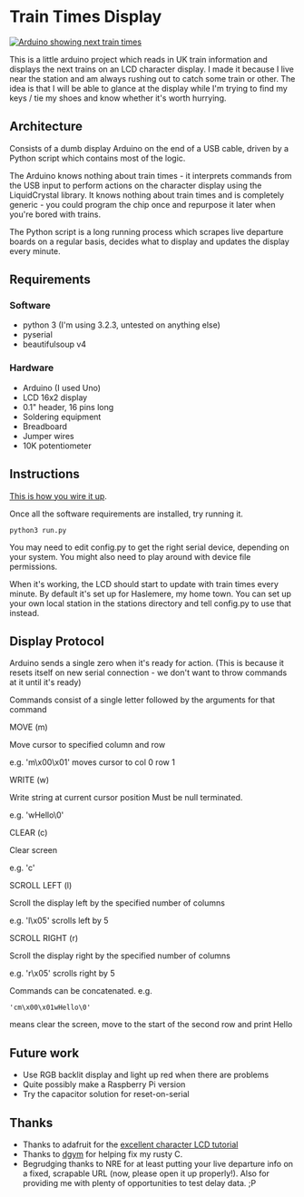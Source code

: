 Train Times Display
===================

[![Arduino showing next train times](http://farm9.staticflickr.com/8351/8328703591_25a9e6a11c.jpg)](http://www.flickr.com/photos/orangebrompton/8328703591/)


This is a little arduino project which reads in UK train information and displays the next trains 
on an LCD character display. I made it because I live near the station and am always rushing out to
catch some train or other. The idea is that I will be able to glance at the display while I'm trying
to find my keys / tie my shoes and know whether it's worth hurrying.


Architecture
------------

Consists of a dumb display Arduino on the end of a USB cable, driven by a Python script which contains most of the logic.

The Arduino knows nothing about train times - it interprets commands from the USB input to perform actions
on the character display using the LiquidCrystal library. It knows nothing about train times and is completely generic - 
you could program the chip once and repurpose it later when you're bored with trains.

The Python script is a long running process which scrapes live departure boards on a regular basis, decides what to display 
and updates the display every minute.


Requirements
------------

### Software ###

* python 3 (I'm using 3.2.3, untested on anything else)
* pyserial
* beautifulsoup v4

### Hardware ###

* Arduino (I used Uno)
* LCD 16x2 display
* 0.1" header, 16 pins long
* Soldering equipment
* Breadboard
* Jumper wires
* 10K potentiometer


Instructions
------------

[This is how you wire it up](http://learn.adafruit.com/character-lcds/wiring-a-character-lcd).

Once all the software requirements are installed, try running it.

    python3 run.py

You may need to edit config.py to get the right serial device, depending on your system. You might also need to 
play around with device file permissions.

When it's working, the LCD should start to update with train times every minute. By default it's set up for Haslemere,
my home town. You can set up your own local station in the stations directory and tell config.py to use that instead.


Display Protocol
----------------

Arduino sends a single zero when it's ready for action. (This is because it resets
itself on new serial connection - we don't want to throw commands at it until it's ready)

Commands consist of a single letter followed by the arguments for that command

MOVE (m)

Move cursor to specified column and row

e.g. 'm\x00\x01' moves cursor to col 0 row 1


WRITE (w)

Write string at current cursor position
Must be null terminated.

e.g. 'wHello\0'


CLEAR (c)

Clear screen

e.g. 'c'


SCROLL LEFT (l)

Scroll the display left by the specified number of columns

e.g. 'l\x05' scrolls left by 5


SCROLL RIGHT (r)

Scroll the display right by the specified number of columns

e.g. 'r\x05' scrolls right by 5


Commands can be concatenated. e.g.

    'cm\x00\x01wHello\0'
    
means clear the screen, move to the start of the second row and print Hello


Future work
-----------

* Use RGB backlit display and light up red when there are problems
* Quite possibly make a Raspberry Pi version
* Try the capacitor solution for reset-on-serial


Thanks
------
* Thanks to adafruit for the [excellent character LCD tutorial](http://learn.adafruit.com/character-lcds/overview)
* Thanks to [dgym](https://github.com/dgym) for helping fix my rusty C.
* Begrudging thanks to NRE for at least putting your live departure info on a fixed, scrapable URL (now, please open it up properly!). Also for providing me with plenty of opportunities to test delay data. ;P
